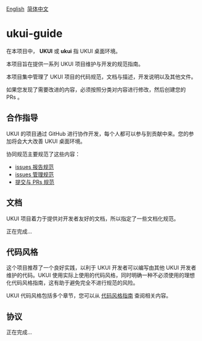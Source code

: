 [English](./README.md)&nbsp;&nbsp;[简体中文](./README_zh_CN.md)

# ukui-guide

在本项目中， **UKUI** 或 **ukui** 指 UKUI 桌面环境。

本项目旨在提供一系列 UKUI 项目维护与开发的规范指南。

本项目集中管理了 UKUI 项目的代码规范，文档与描述，开发说明以及其他文件。

如果您发现了需要改进的内容，必须按照分类对内容进行修改，然后创建您的 PRs 。

## 合作指导

UKUI 的项目通过 GitHub 进行协作开发，每个人都可以参与到贡献中来。您的参加将会大大改善 UKUI 桌面环境。

协同规范主要规范了这些内容：

* [issues 报告规范]()
* [issues 管理规范](./zh_CN/issue_manage.md)
* [提交与 PRs 规范]()

## 文档

UKUI 项目着力于提供对开发者友好的文档，所以指定了一些文档化规范。

正在完成...

## 代码风格

这个项目推荐了一个良好实践，以利于 UKUI 开发者可以编写由其他 UKUI 开发者维护的代码。UKUI 使用实际上使用的代码风格，同时明确一种不必须使用的理想化代码风格指南，这有助于避免完全不进行规范的风险。

UKUI 代码风格包括多个章节，您可以从 [代码风格指南]() 查阅相关内容。

## 协议

正在完成...